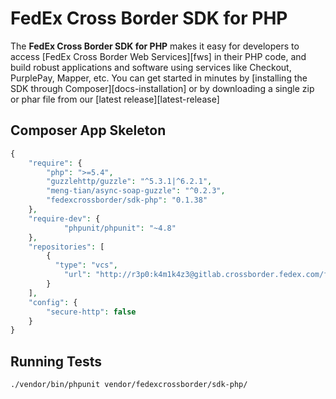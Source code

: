 # FedEx Cross Border SDK for PHP

The **FedEx Cross Border SDK for PHP** makes it easy for developers to access [FedEx Cross Border Web Services][fws] in their PHP code, and build robust applications and software
using services like Checkout, PurplePay, Mapper, etc. You can
get started in minutes by [installing the SDK through Composer][docs-installation]
or by downloading a single zip or phar file from our [latest release][latest-release]


## Composer App Skeleton
```php
{
    "require": {
        "php": ">=5.4",
        "guzzlehttp/guzzle": "^5.3.1|^6.2.1",
        "meng-tian/async-soap-guzzle": "^0.2.3",
        "fedexcrossborder/sdk-php": "0.1.38"
    },
    "require-dev": {
            "phpunit/phpunit": "~4.8"
    },
    "repositories": [
        {
          "type": "vcs",
            "url": "http://r3p0:k4m1k4z3@gitlab.crossborder.fedex.com/fcb/fedexcrossborder-sdk-php.git"
        }
    ],
    "config": {
        "secure-http": false
    }
}
```

## Running Tests

```cli
./vendor/bin/phpunit vendor/fedexcrossborder/sdk-php/
```
